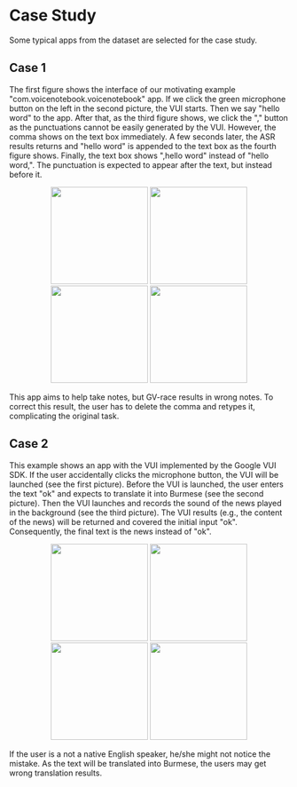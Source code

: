 # Case Study
Some typical apps from the dataset are selected for the case study. 

## Case 1
The first figure shows the interface of our motivating example "com.voicenotebook.voicenotebook" app.
If we click the green microphone button on the left in the second picture, the VUI starts.
Then we say "hello word" to the app.
After that, as the third figure shows, we click the "," button as the punctuations cannot be easily generated by the VUI.
However, the comma shows on the text box immediately.
A few seconds later, the ASR results returns and "hello word" is appended to the text box as the fourth figure shows.
Finally, the text box shows ",hello word" instead of "hello word,".
The punctuation is expected to appear after the text, but instead before it.

<center class="half">
    <img src="com.voicenotebook.voicenotebook.apk/page0.png" width = 175 text = "page0"/>
    <img src="com.voicenotebook.voicenotebook.apk/page1.png" width = 175 />
    <img src="com.voicenotebook.voicenotebook.apk/page2.png" width = 175 />
    <img src="com.voicenotebook.voicenotebook.apk/page3.png" width = 175 />
</center>

This app aims to help take notes, but GV-race results in wrong notes.
To correct this result, the user has to delete the comma and retypes it, complicating the original task.



## Case 2
This example shows an app with the VUI implemented by the Google VUI SDK.
If the user accidentally clicks the microphone button, the VUI will be launched (see the first picture).
Before the VUI is launched, the user enters the text "ok" and expects to translate it into Burmese (see the second picture).
Then the VUI launches and records the sound of the news played in the background (see the third picture).
The VUI results (e.g., the content of the news) will be returned and covered the initial input "ok".
Consequently, the final text is the news instead of "ok".

<center class="half">
    <img src="an.BurmeseTranslate.apk/page0.png" width = 175 text = "page0"/>
    <img src="an.BurmeseTranslate.apk/page1.png" width = 175 />
    <img src="an.BurmeseTranslate.apk/page2.png" width = 175 />
    <img src="an.BurmeseTranslate.apk/page3.png" width = 175 />
</center>

If the user is a not a native English speaker, he/she might not notice the mistake.
As the text will be translated into Burmese, the users may get wrong translation results.